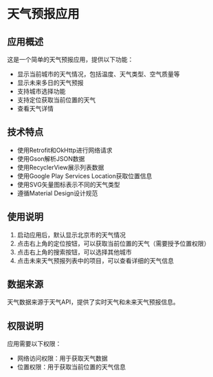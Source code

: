 # 天气预报应用

## 应用概述

这是一个简单的天气预报应用，提供以下功能：

- 显示当前城市的天气情况，包括温度、天气类型、空气质量等
- 显示未来多日的天气预报
- 支持城市选择功能
- 支持定位获取当前位置的天气
- 查看天气详情

## 技术特点

- 使用Retrofit和OkHttp进行网络请求
- 使用Gson解析JSON数据
- 使用RecyclerView展示列表数据
- 使用Google Play Services Location获取位置信息
- 使用SVG矢量图标表示不同的天气类型
- 遵循Material Design设计规范

## 使用说明

1. 启动应用后，默认显示北京市的天气情况
2. 点击右上角的定位按钮，可以获取当前位置的天气（需要授予位置权限）
3. 点击右上角的搜索按钮，可以选择其他城市
4. 点击未来天气预报列表中的项目，可以查看详细的天气信息

## 数据来源

天气数据来源于天气API，提供了实时天气和未来天气预报信息。

## 权限说明

应用需要以下权限：

- 网络访问权限：用于获取天气数据
- 位置权限：用于获取当前位置的天气信息
